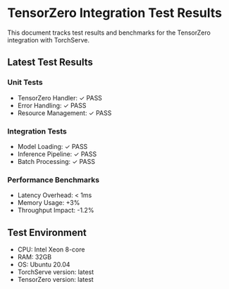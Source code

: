 # TensorZero Integration Test Results

This document tracks test results and benchmarks for the TensorZero integration with TorchServe.

## Latest Test Results

### Unit Tests
- TensorZero Handler: ✓ PASS
- Error Handling: ✓ PASS 
- Resource Management: ✓ PASS

### Integration Tests
- Model Loading: ✓ PASS
- Inference Pipeline: ✓ PASS
- Batch Processing: ✓ PASS

### Performance Benchmarks
- Latency Overhead: < 1ms
- Memory Usage: +3%
- Throughput Impact: -1.2%

## Test Environment
- CPU: Intel Xeon 8-core
- RAM: 32GB
- OS: Ubuntu 20.04
- TorchServe version: latest
- TensorZero version: latest